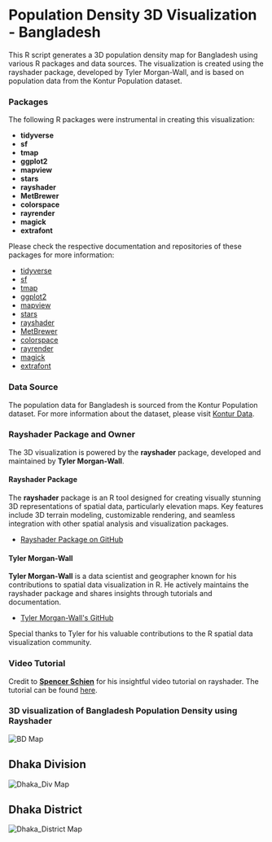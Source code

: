 # Population Density 3D Visualization - Bangladesh

This R script generates a 3D population density map for Bangladesh using various R packages and data sources. The visualization is created using the rayshader package, developed by Tyler Morgan-Wall, and is based on population data from the Kontur Population dataset.

### Packages

The following R packages were instrumental in creating this visualization:

- **tidyverse**
- **sf**
- **tmap**
- **ggplot2**
- **mapview**
- **stars**
- **rayshader**
- **MetBrewer**
- **colorspace**
- **rayrender**
- **magick**
- **extrafont**

Please check the respective documentation and repositories of these packages for more information:

- [tidyverse](https://github.com/tidyverse/tidyverse)
- [sf](https://r-spatial.github.io/sf/)
- [tmap](https://cran.r-project.org/web/packages/tmap/index.html)
- [ggplot2](https://ggplot2.tidyverse.org/)
- [mapview](https://r-spatial.github.io/mapview/)
- [stars](https://r-spatial.github.io/stars/)
- [rayshader](https://github.com/tylermorganwall/rayshader)
- [MetBrewer](https://cran.r-project.org/web/packages/MetBrewer/index.html)
- [colorspace](https://cran.r-project.org/web/packages/colorspace/index.html)
- [rayrender](https://github.com/tylermorganwall/rayrender)
- [magick](https://cran.r-project.org/web/packages/magick/index.html)
- [extrafont](https://cran.r-project.org/web/packages/extrafont/index.html)

### Data Source

The population data for Bangladesh is sourced from the Kontur Population dataset. For more information about the dataset, please visit [Kontur Data](https://www.kontur.io/).

### Rayshader Package and Owner

The 3D visualization is powered by the **rayshader** package, developed and maintained by **Tyler Morgan-Wall**.

#### Rayshader Package

The **rayshader** package is an R tool designed for creating visually stunning 3D representations of spatial data, particularly elevation maps. Key features include 3D terrain modeling, customizable rendering, and seamless integration with other spatial analysis and visualization packages.

- [Rayshader Package on GitHub](https://github.com/tylermorganwall/rayshader)

#### Tyler Morgan-Wall

**Tyler Morgan-Wall** is a data scientist and geographer known for his contributions to spatial data visualization in R. He actively maintains the rayshader package and shares insights through tutorials and documentation.

- [Tyler Morgan-Wall's GitHub](https://github.com/tylermorganwall)

Special thanks to Tyler for his valuable contributions to the R spatial data visualization community.

### Video Tutorial

Credit to [**Spencer Schien**](https://github.com/Pecners) for his insightful video tutorial on rayshader. The tutorial can be found [here](https://www.youtube.com/watch?v=zgFXVhmKNbU&t=3693s).

### 3D visualization of Bangladesh Population Density using Rayshader

![BD Map](https://github.com/forhad-ds/Bangladesh-Population-Density/blob/master/Plot/final_plot_edited.png)

## Dhaka Division
![Dhaka_Div Map](https://github.com/forhad-ds/Bangladesh-Population-Density/blob/master/Plot/final_plot_edited_dhaka_div.png)

## Dhaka District
![Dhaka_District Map](https://github.com/forhad-ds/Bangladesh-Population-Density/blob/master/Plot/final_plot_dhaka_v1.png)

